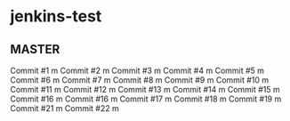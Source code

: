 # jenkins-test
## MASTER

Commit #1 m
Commit #2 m
Commit #3 m
Commit #4 m
Commit #5 m
Commit #6 m
Commit #7 m
Commit #8 m
Commit #9 m
Commit #10 m
Commit #11 m
Commit #12 m
Commit #13 m
Commit #14 m
Commit #15 m
Commit #16 m
Commit #16 m
Commit #17 m
Commit #18 m
Commit #19 m
Commit #21 m
Commit #22 m


